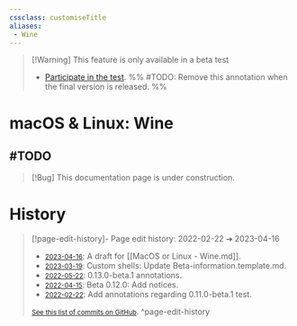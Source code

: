 ```yaml
---
cssclass: customiseTitle
aliases:
 - Wine
---
```


 > [!Warning] This feature is only available in a beta test
 > - [Participate in the test](https://github.com/Taitava/obsidian-shellcommands/discussions/108#discussioncomment-5277523).
 > %% #TODO: Remove this annotation when the final version is released. %%

# macOS & Linux: Wine

## #TODO
> [!Bug] This documentation page is under construction.

# History
> [!page-edit-history]- Page edit history: 2022-02-22 &#10132; 2023-04-16
> - [<small>2023-04-16</small>](https://github.com/Taitava/obsidian-shellcommands-documentation/commit/3089bfe10e3ee9be4ae61e48efd40cacd394c442): A draft for [[MacOS or Linux - Wine.md]].
> - [<small>2023-03-19</small>](https://github.com/Taitava/obsidian-shellcommands-documentation/commit/b3f50edc668d3d56a19bbfe208965be52ba9ca4d): Custom shells: Update Beta-information.template.md.
> - [<small>2022-05-22</small>](https://github.com/Taitava/obsidian-shellcommands-documentation/commit/bb37c1f8ee6630879a4d6578eae61c50730cda97): 0.13.0-beta.1 annotations.
> - [<small>2022-04-15</small>](https://github.com/Taitava/obsidian-shellcommands-documentation/commit/df021e7305cee4944a440c4c16bf7b3a283dcd1f): Beta 0.12.0: Add notices.
> - [<small>2022-02-22</small>](https://github.com/Taitava/obsidian-shellcommands-documentation/commit/7537045e3408a0fa0a1f3b47a62907fc6e4f8ca3): Add annotations regarding 0.11.0-beta.1 test.
> 
> [<small>See this list of commits on GitHub</small>](https://github.com/Taitava/obsidian-shellcommands-documentation/commits/main/./Environments/Custom%20shells/MacOS%20or%20Linux%20-%20Wine.md).
> ^page-edit-history